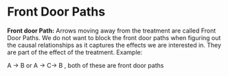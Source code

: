 # Front Door Paths

**Front door Path:** Arrows moving away from the treatment are called Front Door Paths. We do not want to block the front door paths when figuring out the causal relationships as it captures the effects we are interested in. They are part of the effect of the treatment.  Example:

A -&gt; B or A -&gt; C-&gt; B , both of these are front door paths

